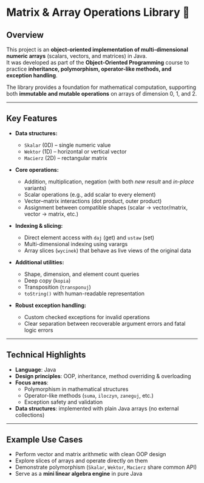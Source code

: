 # Matrix & Array Operations Library 🧮

## Overview
This project is an **object-oriented implementation of multi-dimensional numeric arrays** (scalars, vectors, and matrices) in Java.  
It was developed as part of the **Object-Oriented Programming** course to practice **inheritance, polymorphism, operator-like methods, and exception handling**.

The library provides a foundation for mathematical computation, supporting both **immutable and mutable operations** on arrays of dimension 0, 1, and 2.

---

## Key Features
- **Data structures:**
  - `Skalar` (0D) – single numeric value  
  - `Wektor` (1D) – horizontal or vertical vector  
  - `Macierz` (2D) – rectangular matrix  

- **Core operations:**
  - Addition, multiplication, negation (with both *new result* and *in-place* variants)  
  - Scalar operations (e.g., add scalar to every element)  
  - Vector–matrix interactions (dot product, outer product)  
  - Assignment between compatible shapes (scalar → vector/matrix, vector → matrix, etc.)  

- **Indexing & slicing:**
  - Direct element access with `daj` (get) and `ustaw` (set)  
  - Multi-dimensional indexing using varargs  
  - Array slices (`wycinek`) that behave as live views of the original data  

- **Additional utilities:**
  - Shape, dimension, and element count queries  
  - Deep copy (`kopia`)  
  - Transposition (`transponuj`)  
  - `toString()` with human-readable representation  

- **Robust exception handling:**
  - Custom checked exceptions for invalid operations  
  - Clear separation between recoverable argument errors and fatal logic errors  

---

## Technical Highlights
- **Language**: Java  
- **Design principles**: OOP, inheritance, method overriding & overloading  
- **Focus areas**:  
  - Polymorphism in mathematical structures  
  - Operator-like methods (`suma`, `iloczyn`, `zaneguj`, etc.)  
  - Exception safety and validation  
- **Data structures**: implemented with plain Java arrays (no external collections)  

---

## Example Use Cases
- Perform vector and matrix arithmetic with clean OOP design  
- Explore slices of arrays and operate directly on them  
- Demonstrate polymorphism (`Skalar`, `Wektor`, `Macierz` share common API)  
- Serve as a **mini linear algebra engine** in pure Java  

